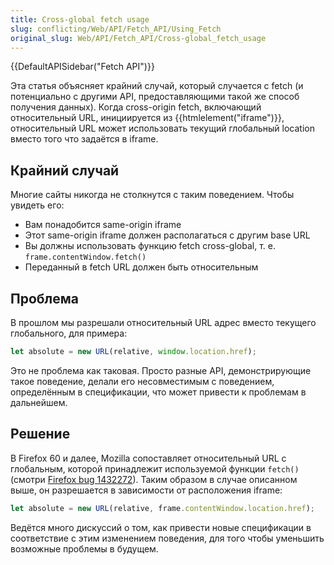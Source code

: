 ```yaml
---
title: Cross-global fetch usage
slug: conflicting/Web/API/Fetch_API/Using_Fetch
original_slug: Web/API/Fetch_API/Cross-global_fetch_usage
---
```


{{DefaultAPISidebar("Fetch API")}}

Эта статья объясняет крайний случай, который случается с fetch (и потенциально с другими API, предоставляющими такой же способ получения данных). Когда cross-origin fetch, включающий относительный URL, инициируется из {{htmlelement("iframe")}}, относительный URL может использовать текущий глобальный location вместо того что задаётся в iframe.

## Крайний случай

Многие сайты никогда не столкнутся с таким поведением. Чтобы увидеть его:

- Вам понадобится same-origin iframe
- Этот same-origin iframe должен располагаться с другим base URL
- Вы должны использовать функцию fetch cross-global, т. е. `frame.contentWindow.fetch()`
- Переданный в fetch URL должен быть относительным

## Проблема

В прошлом мы разрешали относительный URL адрес вместо текущего глобального, для примера:

```js
let absolute = new URL(relative, window.location.href);
```

Это не проблема как таковая. Просто разные API, демонстрирующие такое поведение, делали его несовместимым с поведением, определённым в спецификации, что может привести к проблемам в дальнейшем.

## Решение

В Firefox 60 и далее, Mozilla сопоставляет относительный URL с глобальным, которой принадлежит используемой функции `fetch()` (смотри [Firefox bug 1432272](https://bugzil.la/1432272)). Таким образом в случае описанном выше, он разрешается в зависимости от расположения iframe:

```js
let absolute = new URL(relative, frame.contentWindow.location.href);
```

Ведётся много дискуссий о том, как привести новые спецификации в соответствие с этим изменением поведения, для того чтобы уменьшить возможные проблемы в будущем.
